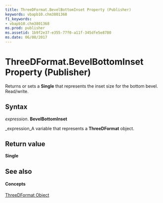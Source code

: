 ```yaml
---
title: ThreeDFormat.BevelBottomInset Property (Publisher)
keywords: vbapb10.chm3801368
f1_keywords:
- vbapb10.chm3801368
ms.prod: publisher
ms.assetid: 1b9f2e37-e355-77f0-a11f-345dfe5e8780
ms.date: 06/08/2017
---
```



# ThreeDFormat.BevelBottomInset Property (Publisher)

Returns or sets a **Single** that represents the inset size for the bottom bevel. Read/write.


## Syntax

 _expression_. **BevelBottomInset**

 _expression_A variable that represents a **ThreeDFormat** object.


## Return value

 **Single**


## See also


#### Concepts


 [ThreeDFormat Object](threedformat-object-publisher.md)

